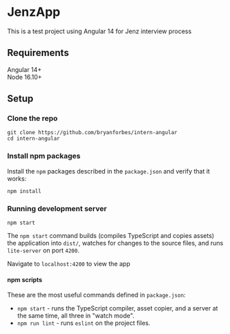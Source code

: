 # JenzApp

This is a test project using Angular 14 for Jenz interview process

## Requirements

Angular 14+  
Node 16.10+  

## Setup

### Clone the repo

```shell
git clone https://github.com/bryanforbes/intern-angular
cd intern-angular
```

### Install npm packages

Install the `npm` packages described in the `package.json` and verify that it works:

```shell
npm install
```

### Running development server

```shell
npm start
```
The `npm start` command builds (compiles TypeScript and copies assets) the application into `dist/`, watches for changes to the source files, and runs `lite-server` on port `4200`.

Navigate to `localhost:4200` to view the app

#### npm scripts

These are the most useful commands defined in `package.json`:

* `npm start` - runs the TypeScript compiler, asset copier, and a server at the same time, all three in "watch mode".
* `npm run lint` - runs `eslint` on the project files.
